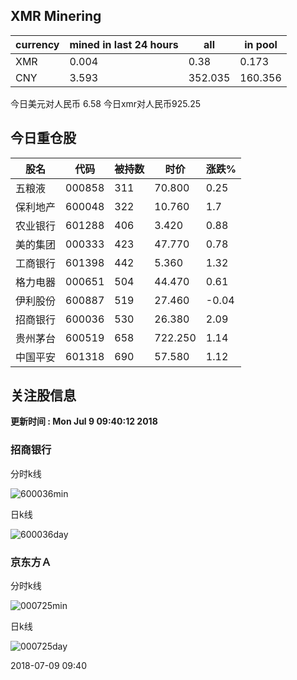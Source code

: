 ## XMR Minering

|currency|mined in last 24 hours|all|in pool|
|---|---|---|---|
|XMR|0.004|0.38|0.173|
|CNY|3.593|352.035|160.356|

今日美元对人民币 6.58	今日xmr对人民币925.25


## 今日重仓股 

|股名|代码|被持数|时价|涨跌%|
|---|---|---|---|---|
|五粮液|000858|311|70.800|0.25|
|保利地产|600048|322|10.760|1.7|
|农业银行|601288|406|3.420|0.88|
|美的集团|000333|423|47.770|0.78|
|工商银行|601398|442|5.360|1.32|
|格力电器|000651|504|44.470|0.61|
|伊利股份|600887|519|27.460|-0.04|
|招商银行|600036|530|26.380|2.09|
|贵州茅台|600519|658|722.250|1.14|
|中国平安|601318|690|57.580|1.12|

## 关注股信息
**更新时间 : Mon Jul  9 09:40:12 2018**
### 招商银行 
分时k线

![600036min](http://image.sinajs.cn/newchart/min/n/sh600036.gif)

日k线

![600036day](http://image.sinajs.cn/newchart/daily/n/sh600036.gif)

### 京东方Ａ 
分时k线

![000725min](http://image.sinajs.cn/newchart/min/n/sz000725.gif)

日k线

![000725day](http://image.sinajs.cn/newchart/daily/n/sz000725.gif)

2018-07-09 09:40